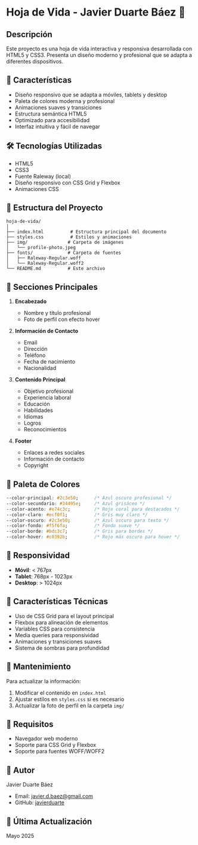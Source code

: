 # Hoja de Vida - Javier Duarte Báez 📄

## Descripción
Este proyecto es una hoja de vida interactiva y responsiva desarrollada con HTML5 y CSS3. Presenta un diseño moderno y profesional que se adapta a diferentes dispositivos.

## 🎨 Características
- Diseño responsivo que se adapta a móviles, tablets y desktop
- Paleta de colores moderna y profesional
- Animaciones suaves y transiciones
- Estructura semántica HTML5
- Optimizado para accesibilidad
- Interfaz intuitiva y fácil de navegar

## 🛠️ Tecnologías Utilizadas
- HTML5
- CSS3
- Fuente Raleway (local)
- Diseño responsivo con CSS Grid y Flexbox
- Animaciones CSS

## 📁 Estructura del Proyecto
```
hoja-de-vida/
│
├── index.html          # Estructura principal del documento
├── styles.css          # Estilos y animaciones
├── img/               # Carpeta de imágenes
│   └── profile-photo.jpeg
├── fonts/             # Carpeta de fuentes
│   ├── Raleway-Regular.woff
│   └── Raleway-Regular.woff2
└── README.md          # Este archivo
```

## 🎯 Secciones Principales
1. **Encabezado**
   - Nombre y título profesional
   - Foto de perfil con efecto hover

2. **Información de Contacto**
   - Email
   - Dirección
   - Teléfono
   - Fecha de nacimiento
   - Nacionalidad

3. **Contenido Principal**
   - Objetivo profesional
   - Experiencia laboral
   - Educación
   - Habilidades
   - Idiomas
   - Logros
   - Reconocimientos

4. **Footer**
   - Enlaces a redes sociales
   - Información de contacto
   - Copyright

## 🎨 Paleta de Colores
```css
--color-principal: #2c3e50;      /* Azul oscuro profesional */
--color-secundario: #34495e;     /* Azul grisáceo */
--color-acento: #e74c3c;         /* Rojo coral para destacados */
--color-claro: #ecf0f1;          /* Gris muy claro */
--color-oscuro: #2c3e50;         /* Azul oscuro para texto */
--color-fondo: #f5f6fa;          /* Fondo suave */
--color-borde: #bdc3c7;          /* Gris para bordes */
--color-hover: #c0392b;          /* Rojo más oscuro para hover */
```

## 📱 Responsividad
- **Móvil**: < 767px
- **Tablet**: 768px - 1023px
- **Desktop**: > 1024px

## 🚀 Características Técnicas
- Uso de CSS Grid para el layout principal
- Flexbox para alineación de elementos
- Variables CSS para consistencia
- Media queries para responsividad
- Animaciones y transiciones suaves
- Sistema de sombras para profundidad

## 📝 Mantenimiento
Para actualizar la información:
1. Modificar el contenido en `index.html`
2. Ajustar estilos en `styles.css` si es necesario
3. Actualizar la foto de perfil en la carpeta `img/`

## 🔧 Requisitos
- Navegador web moderno
- Soporte para CSS Grid y Flexbox
- Soporte para fuentes WOFF/WOFF2


## 👤 Autor
Javier Duarte Báez
- Email: javier.d.baez@gmail.com
- GitHub: [javierduarte](https://github.com/Jdbaez94)

## 📅 Última Actualización
Mayo 2025